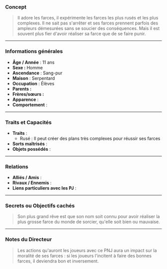 ### Concept
> Il adore les farces, il expérimente les farces les plus rusés et les plus complexes. Il ne sait pas s'arrêter et ses farces prennent parfois des ampleurs démesurées sans se soucier des conséquences. Mais il est souvent plus fier d'avoir réaliser sa farce que de se faire punir.

---

### Informations générales
- **Âge / Année** : 11 ans
- **Sexe :** Homme
- **Ascendance** : Sang-pur
- **Maison** : Serpentard
- **Occupation** : Élèves
- **Parents :**
- **Frères/sœurs :**
- **Apparence** : 
- **Comportement** : 


---

### Traits et Capacités
- **Traits** : 
	- Rusé : Il peut créer des plans très complexes pour réussir ses farces
- **Sorts maîtrisés** : 
- **Objets possédés** : 

---

### Relations
- **Alliés / Amis** : 
- **Rivaux / Ennemis** : 
- **Liens particuliers avec les PJ** : 

---

### Secrets ou Objectifs cachés
> Son plus grand rêve est que son nom soit connu pour avoir réaliser la plus grosse farce du monde de sorcier, qu'elle soit bien ou mauvaise.

---

### Notes du Directeur
> Les actions qu'auront les joueurs avec ce PNJ aura un impact sur la moralité de ses farces : si les joueurs l'incitent à faire des bonnes farces, il deviendra bon et inversement.



